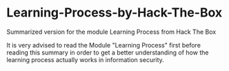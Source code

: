 # Learning-Process-by-Hack-The-Box
Summarized version for the module Learning Process from Hack The Box

It is very advised to read the Module "Learning Process" first before reading this summary in order to get a better understanding of how the learning process actually works in information security.

